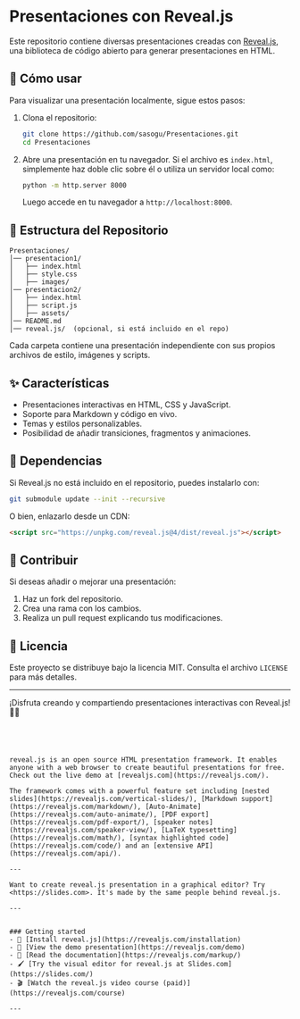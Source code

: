 # Presentaciones con Reveal.js

Este repositorio contiene diversas presentaciones creadas con [Reveal.js](https://revealjs.com/), una biblioteca de código abierto para generar presentaciones en HTML.

## 🚀 Cómo usar

Para visualizar una presentación localmente, sigue estos pasos:

1. Clona el repositorio:
   ```sh
   git clone https://github.com/sasogu/Presentaciones.git
   cd Presentaciones
   ```

2. Abre una presentación en tu navegador. Si el archivo es `index.html`, simplemente haz doble clic sobre él o utiliza un servidor local como:

   ```sh
   python -m http.server 8000
   ```

   Luego accede en tu navegador a `http://localhost:8000`.

## 📂 Estructura del Repositorio

```
Presentaciones/
│── presentacion1/
│   ├── index.html
│   ├── style.css
│   ├── images/
│── presentacion2/
│   ├── index.html
│   ├── script.js
│   ├── assets/
│── README.md
│── reveal.js/  (opcional, si está incluido en el repo)
```

Cada carpeta contiene una presentación independiente con sus propios archivos de estilo, imágenes y scripts.

## ✨ Características

- Presentaciones interactivas en HTML, CSS y JavaScript.
- Soporte para Markdown y código en vivo.
- Temas y estilos personalizables.
- Posibilidad de añadir transiciones, fragmentos y animaciones.

## 📌 Dependencias

Si Reveal.js no está incluido en el repositorio, puedes instalarlo con:

```sh
git submodule update --init --recursive
```

O bien, enlazarlo desde un CDN:

```html
<script src="https://unpkg.com/reveal.js@4/dist/reveal.js"></script>
```

## 🎯 Contribuir

Si deseas añadir o mejorar una presentación:

1. Haz un fork del repositorio.
2. Crea una rama con los cambios.
3. Realiza un pull request explicando tus modificaciones.

## 📜 Licencia

Este proyecto se distribuye bajo la licencia MIT. Consulta el archivo `LICENSE` para más detalles.

---

¡Disfruta creando y compartiendo presentaciones interactivas con Reveal.js! 🎤🚀
```




reveal.js is an open source HTML presentation framework. It enables anyone with a web browser to create beautiful presentations for free. Check out the live demo at [revealjs.com](https://revealjs.com/).

The framework comes with a powerful feature set including [nested slides](https://revealjs.com/vertical-slides/), [Markdown support](https://revealjs.com/markdown/), [Auto-Animate](https://revealjs.com/auto-animate/), [PDF export](https://revealjs.com/pdf-export/), [speaker notes](https://revealjs.com/speaker-view/), [LaTeX typesetting](https://revealjs.com/math/), [syntax highlighted code](https://revealjs.com/code/) and an [extensive API](https://revealjs.com/api/).

---

Want to create reveal.js presentation in a graphical editor? Try <https://slides.com>. It's made by the same people behind reveal.js.

---


### Getting started
- 🚀 [Install reveal.js](https://revealjs.com/installation)
- 👀 [View the demo presentation](https://revealjs.com/demo)
- 📖 [Read the documentation](https://revealjs.com/markup/)
- 🖌 [Try the visual editor for reveal.js at Slides.com](https://slides.com/)
- 🎬 [Watch the reveal.js video course (paid)](https://revealjs.com/course)

--- 
